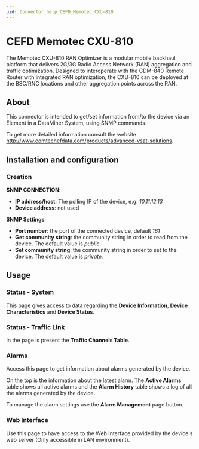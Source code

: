 ```yaml
---
uid: Connector_help_CEFD_Memotec_CXU-810
---
```


# CEFD Memotec CXU-810

The Memotec CXU-810 RAN Optimizer is a modular mobile backhaul platform that delivers 2G/3G Radio Access Network (RAN) aggregation and traffic optimization. Designed to interoperate with the CDM-840 Remote Router with integrated RAN optimization, the CXU-810 can be deployed at the BSC/RNC locations and other aggregation points across the RAN.

## About

This connector is intended to get/set information from/to the device via an Element in a DataMiner System, using SNMP commands.

To get more detailed information consult the website <http://www.comtechefdata.com/products/advanced-vsat-solutions>.

## Installation and configuration

### Creation

**SNMP CONNECTION**:

- **IP address/host**: The polling IP of the device, e.g. *10.11.12.13*
- **Device address**: not used

**SNMP Settings**:

- **Port number**: the port of the connected device, default *161*
- **Get community string**: the community string in order to read from the device. The default value is *public*.
- **Set community string**: the community string in order to set to the device. The default value is *private.*

## Usage

### Status - System

This page gives access to data regarding the **Device Information**, **Device Characteristics** and **Device Status**.

### Status - Traffic Link

In the page is present the **Traffic Channels Table**.

### Alarms

Access this page to get information about alarms generated by the device.

On the top is the information about the latest alarm. The **Active Alarms** table shows all active alarms and the **Alarm History** table shows a log of all the alarms generated by the device.

To manage the alarm settings use the **Alarm Management** page button.

### Web Interface

Use this page to have access to the Web Interface provided by the device's web server (Only accessible in LAN environment).
